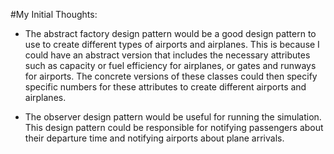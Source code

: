 #My Initial Thoughts:

- The abstract factory design pattern would be a good design pattern to use to create different types of airports and airplanes. This is because I could have an abstract version that includes the necessary attributes such as capacity or fuel efficiency for airplanes, or gates and runways for airports. The concrete versions of these classes could then specify specific numbers for these attributes to create different airports and airplanes.

- The observer design pattern would be useful for running the simulation. This design pattern could be responsible for notifying passengers about their departure time and notifying airports about plane arrivals.

